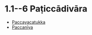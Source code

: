# 1.1--6 Paṭiccādivāra

* [Paccayacatukka](1.1--6/Paccayacatukka.md)
* [Paccanīya](1.1--6/Paccaniya.md)
